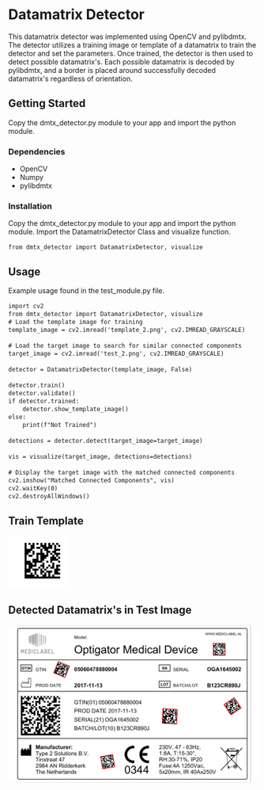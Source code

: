 # Datamatrix Detector

This datamatrix detector was implemented using OpenCV and pylibdmtx. The detector utilizes a training image or template 
of a datamatrix to train the detector and set the parameters. Once trained, the detector is then used to detect
possible datamatrix's. Each possible datamatrix is decoded by pylibdmtx, and a border is placed 
around successfully decoded datamatrix's regardless of orientation.

## Getting Started

Copy the dmtx_detector.py module to your app and import the python module.

### Dependencies

* OpenCV
* Numpy
* pylibdmtx

### Installation
Copy the dmtx_detector.py module to your app and import the python module. Import the DatamatrixDetector Class and visualize function.
```
from dmtx_detector import DatamatrixDetector, visualize
```

## Usage

Example usage found in the test_module.py file.

```
import cv2
from dmtx_detector import DatamatrixDetector, visualize
# Load the template image for training
template_image = cv2.imread('template_2.png', cv2.IMREAD_GRAYSCALE)

# Load the target image to search for similar connected components
target_image = cv2.imread('test_2.png', cv2.IMREAD_GRAYSCALE)

detector = DatamatrixDetector(template_image, False)

detector.train()
detector.validate()
if detector.trained:
    detector.show_template_image()
else:
    print(f"Not Trained")

detections = detector.detect(target_image=target_image)

vis = visualize(target_image, detections=detections)

# Display the target image with the matched connected components
cv2.imshow("Matched Connected Components", vis)
cv2.waitKey(0)
cv2.destroyAllWindows()
```

## Train Template

![Template Image](/assets/images/template_2.png "Template Image")

## Detected Datamatrix's in Test Image

![Test Image](/assets/images/DetectedDatamatrix.png "Test Image")



